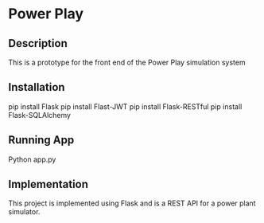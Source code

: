 # Power Play

## Description
This is a prototype for the front end of the Power Play simulation system

## Installation
pip install Flask
pip install Flast-JWT
pip install Flask-RESTful
pip install Flask-SQLAlchemy

## Running App
Python app.py

## Implementation
This project is implemented using Flask and is a REST API for a power plant simulator. 